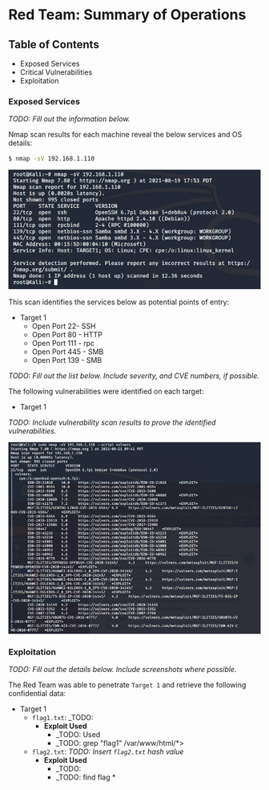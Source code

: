 # Red Team: Summary of Operations

## Table of Contents
- Exposed Services
- Critical Vulnerabilities
- Exploitation

### Exposed Services
_TODO: Fill out the information below._

Nmap scan results for each machine reveal the below services and OS details:

```bash
$ nmap -sV 192.168.1.110
```
![TODO: Update the path with the name of your diagram](images/nmap-output.png)

This scan identifies the services below as potential points of entry:
- Target 1
  - Open Port 22- SSH
  - Open Port 80 - HTTP
  - Open Port 111 - rpc
  - Open Port 445 - SMB
  - Open Port 139 - SMB

_TODO: Fill out the list below. Include severity, and CVE numbers, if possible._

The following vulnerabilities were identified on each target:
- Target 1


_TODO: Include vulnerability scan results to prove the identified vulnerabilities._


![TODO: Update the path with the name of your diagram](images/nmap-vulners.png)


### Exploitation
_TODO: Fill out the details below. Include screenshots where possible._

The Red Team was able to penetrate `Target 1` and retrieve the following confidential data:
- Target 1
  - `flag1.txt`: _TODO:  <!-- flag1{b9bbcb33e11b80be759c4e844862482d} -->
    - **Exploit Used**
      - _TODO: Used
      - _TODO: grep "flag1" /var/www/html/*>
  - `flag2.txt`: _TODO: Insert `flag2.txt` hash value_
    - **Exploit Used**
      - _TODO: 
      - _TODO: find flag *
